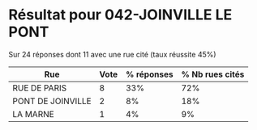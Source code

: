 # Résultat pour 042-JOINVILLE LE PONT

Sur 24 réponses dont 11 avec une rue cité (taux réussite 45%)

| Rue | Vote | % réponses | % Nb rues cités|
|-----|------|------------|----------------|
| RUE DE PARIS | 8 | 33% | 72%|
| PONT DE JOINVILLE | 2 | 8% | 18%|
| LA MARNE | 1 | 4% | 9%|
